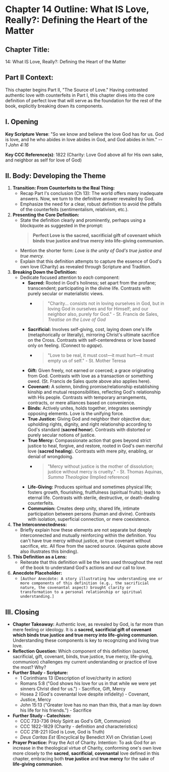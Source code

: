 # Chapter 14 Outline: What IS Love, Really?: Defining the Heart of the Matter

## Chapter Title:
14: What IS Love, Really?: Defining the Heart of the Matter

## Part II Context:
This chapter begins Part II, "The Source of Love." Having contrasted authentic love with counterfeits in Part I, this chapter dives into the core definition of perfect love that will serve as the foundation for the rest of the book, explicitly breaking down its components.

## I. Opening

**Key Scripture Verse**: "So we know and believe the love God has for us. God is love, and he who abides in love abides in God, and God abides in him." -- _1 John 4:16_

**Key CCC Reference(s)**: 1822 (Charity: Love God above all for His own sake, and neighbor as self for love of God)

## II. Body: Developing the Theme

1.  **Transition: From Counterfeits to the Real Thing:**
    *   Recap Part I's conclusion (Ch 13): The world offers many inadequate answers. Now, we turn to the definitive answer revealed by God.
    *   Emphasize the need for a clear, robust definition to avoid the pitfalls of the counterfeits (sentimentalism, relativism, etc.).
2.  **Presenting the Core Definition:**
    *   State the definition clearly and prominently, perhaps using a blockquote as suggested in the prompt:
        > **Perfect Love is the sacred, sacrificial gift of covenant which binds true justice and true mercy into life-giving communion.**
    *   Mention the shorter form: _Love is the unity of God's true justice and true mercy._
    *   Explain that this definition attempts to capture the essence of God's own love (Charity) as revealed through Scripture and Tradition.
3.  **Breaking Down the Definition:**
    *   Dedicate focused attention to *each* component:
        *   **Sacred:** Rooted in God's holiness; set apart from the profane; transcendent; participating in the divine life. Contrasts with purely secular or materialistic views.
            *   > "Charity... consists not in loving ourselves in God, but in loving God in ourselves and for Himself; and our neighbor also, purely for God." - St. Francis de Sales, *Treatise on the Love of God*
        *   **Sacrificial:** Involves self-giving, cost, laying down one's life (metaphorically or literally), mirroring Christ's ultimate sacrifice on the Cross. Contrasts with self-centeredness or love based only on feeling. (Connect to *agape*).
            *   > "Love to be real, it must cost—it must hurt—it must empty us of self." - St. Mother Teresa
        *   **Gift:** Given freely, not earned or coerced; a grace originating from God. Contrasts with love as a transaction or something owed. (St. Francis de Sales quote above also applies here).
        *   **Covenant:** A solemn, binding promise/relationship establishing kinship and mutual responsibilities, reflecting God's relationship with His people. Contrasts with temporary arrangements, contracts, or mere alliances based on convenience.
        *   **Binds:** Actively unites, holds together, integrates seemingly opposing elements. Love is the unifying force.
        *   **True Justice:** Giving God and neighbor their objective due; upholding rights, dignity, and right relationship according to God's standard (**sacred honor**). Contrasts with distorted or purely secular notions of justice.
        *   **True Mercy:** Compassionate action that goes beyond strict justice to heal, forgive, and restore, rooted in God's own merciful love (**sacred healing**). Contrasts with mere pity, enabling, or denial of wrongdoing.
            *   > "Mercy without justice is the mother of dissolution; justice without mercy is cruelty." - St. Thomas Aquinas, *Summa Theologiae* (Implied reference)
        *   **Life-Giving:** Produces spiritual and sometimes physical life; fosters growth, flourishing, fruitfulness (spiritual fruits); leads to eternal life. Contrasts with sterile, destructive, or death-dealing counterfeits.
        *   **Communion:** Creates deep unity, shared life, intimate participation between persons (human and divine). Contrasts with isolation, superficial connection, or mere coexistence.
4.  **The Interconnectedness:**
    *   Briefly explain how these elements are not separate but deeply interconnected and mutually reinforcing within the definition. You can't have true mercy without justice, or true covenant without sacrifice, etc. All flow from the sacred source. (Aquinas quote above also illustrates this binding).
5.  **This Definition as a Lens:**
    *   Reiterate that this definition will be the lens used throughout the rest of the book to understand God's actions and our call to love.
6.  **Anecdote Placeholder:**
    *   `[Author Anecdote: A story illustrating how understanding one or more components of this definition (e.g., the sacrificial nature, the covenantal aspect) brought clarity or transformation to a personal relationship or spiritual understanding.]`

## III. Closing

*   **Chapter Takeaway:** Authentic love, as revealed by God, is far more than mere feeling or ideology. It is a **sacred, sacrificial gift of covenant which binds true justice and true mercy into life-giving communion**. Understanding these components is key to recognizing and living true love.
*   **Reflection Question:** Which component of this definition (sacred, sacrificial, gift, covenant, binds, true justice, true mercy, life-giving, communion) challenges my current understanding or practice of love the most? Why?
*   **Further Study - Scripture:**
    *   1 Corinthians 13 (Description of love/charity in action)
    *   Romans 5:8 ("God shows his love for us in that while we were yet sinners Christ died for us.") - Sacrifice, Gift, Mercy
    *   Hosea 2 (God's covenantal love despite infidelity) - Covenant, Justice, Mercy
    *   John 15:13 ("Greater love has no man than this, that a man lay down his life for his friends.") - Sacrifice
*   **Further Study - Catechism:**
    *   CCC 733-736 (Holy Spirit as God's Gift, Communion)
    *   CCC 1822-1829 (Charity - definition and characteristics)
    *   CCC 218-221 (God is Love, God is Truth)
    *   *Deus Caritas Est* (Encyclical by Benedict XVI on Christian Love)
*   **Prayer Practice:** Pray the Act of Charity. Intention: To ask God for an increase in the theological virtue of Charity, conforming one's own love more closely to the **sacred**, **sacrificial**, **covenantal** love defined in this chapter, embracing both **true justice** and **true mercy** for the sake of **life-giving communion**.
